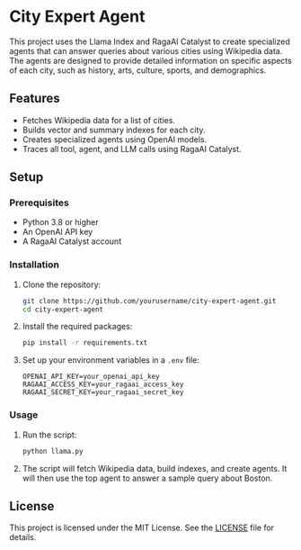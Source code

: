 # City Expert Agent

This project uses the Llama Index and RagaAI Catalyst to create specialized agents that can answer queries about various cities using Wikipedia data. The agents are designed to provide detailed information on specific aspects of each city, such as history, arts, culture, sports, and demographics.

## Features

- Fetches Wikipedia data for a list of cities.
- Builds vector and summary indexes for each city.
- Creates specialized agents using OpenAI models.
- Traces all tool, agent, and LLM calls using RagaAI Catalyst.

## Setup

### Prerequisites

- Python 3.8 or higher
- An OpenAI API key
- A RagaAI Catalyst account

### Installation

1. Clone the repository:

   ```bash
   git clone https://github.com/yourusername/city-expert-agent.git
   cd city-expert-agent
   ```

2. Install the required packages:

   ```bash
   pip install -r requirements.txt
   ```

3. Set up your environment variables in a `.env` file:

   ```plaintext
   OPENAI_API_KEY=your_openai_api_key
   RAGAAI_ACCESS_KEY=your_ragaai_access_key
   RAGAAI_SECRET_KEY=your_ragaai_secret_key
   ```

### Usage

1. Run the script:

   ```bash
   python llama.py
   ```

2. The script will fetch Wikipedia data, build indexes, and create agents. It will then use the top agent to answer a sample query about Boston.

## License

This project is licensed under the MIT License. See the [LICENSE](LICENSE) file for details.